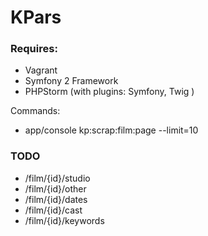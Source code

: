 # KPars

### Requires:
* Vagrant
* Symfony 2 Framework 
* PHPStorm (with plugins: Symfony, Twig )

Commands:
* app/console kp:scrap:film:page --limit=10


### TODO
* /film/{id}/studio
* /film/{id}/other
* /film/{id}/dates
* /film/{id}/cast
* /film/{id}/keywords
